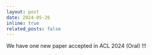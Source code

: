 ```yaml
---
layout: post
date: 2024-05-26
inline: true
related_posts: false
---
```


We have one new paper accepted in ACL 2024 (Oral) !!!

